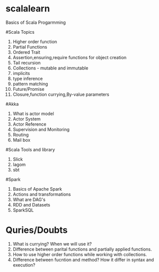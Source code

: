 # scalalearn
Basics of Scala Progarmming

#Scala Topics
1. Higher order function
2. Partial Functions
3. Ordered Trait
4. Assertion,ensuring,require functions for object creation
5. Tail recursion
6. Collections - mutable and immutable
7. implicits
8. type inference
9. pattern matching
10. Future/Promise
11. Closure,function currying,By-value parameters



#Akka
1. What is actor model 
2. Actor System
3. Actor Reference
4. Supervision and Monitoring
5. Routing
6. Mail box

#Scala Tools and library
1. Slick
2. lagom
3. sbt

#Spark
1. Basics of Apache Spark
2. Actions and transformations
3. What are DAG's
4. RDD and Datasets
5. SparkSQL

# Quries/Doubts
1. What is currying? When we will use it?
2. Difference between parital functions and partially applied functions.
3. How to use higher order functions while working with collections.
4. Difference between fucntion and method? How it differ in syntax and execution?






